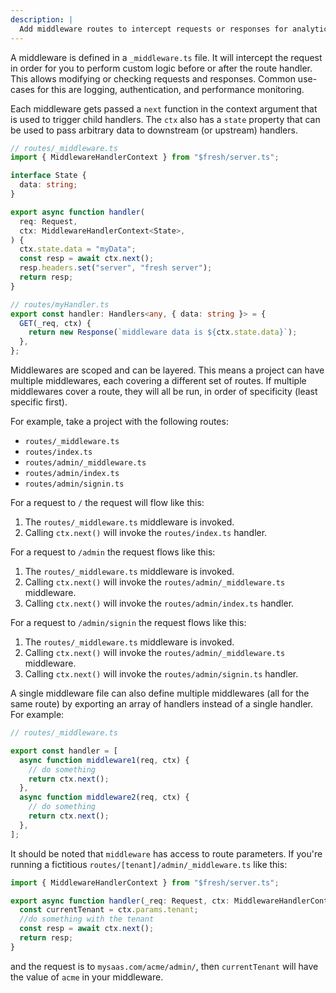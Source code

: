 ```yaml
---
description: |
  Add middleware routes to intercept requests or responses for analytics purposes, access control, or anything else.
---
```


A middleware is defined in a `_middleware.ts` file. It will intercept the
request in order for you to perform custom logic before or after the route
handler. This allows modifying or checking requests and responses. Common
use-cases for this are logging, authentication, and performance monitoring.

Each middleware gets passed a `next` function in the context argument that is
used to trigger child handlers. The `ctx` also has a `state` property that can
be used to pass arbitrary data to downstream (or upstream) handlers.

```ts
// routes/_middleware.ts
import { MiddlewareHandlerContext } from "$fresh/server.ts";

interface State {
  data: string;
}

export async function handler(
  req: Request,
  ctx: MiddlewareHandlerContext<State>,
) {
  ctx.state.data = "myData";
  const resp = await ctx.next();
  resp.headers.set("server", "fresh server");
  return resp;
}
```

```ts
// routes/myHandler.ts
export const handler: Handlers<any, { data: string }> = {
  GET(_req, ctx) {
    return new Response(`middleware data is ${ctx.state.data}`);
  },
};
```

Middlewares are scoped and can be layered. This means a project can have
multiple middlewares, each covering a different set of routes. If multiple
middlewares cover a route, they will all be run, in order of specificity (least
specific first).

For example, take a project with the following routes:

- `routes/_middleware.ts`
- `routes/index.ts`
- `routes/admin/_middleware.ts`
- `routes/admin/index.ts`
- `routes/admin/signin.ts`

For a request to `/` the request will flow like this:

1. The `routes/_middleware.ts` middleware is invoked.
2. Calling `ctx.next()` will invoke the `routes/index.ts` handler.

For a request to `/admin` the request flows like this:

1. The `routes/_middleware.ts` middleware is invoked.
2. Calling `ctx.next()` will invoke the `routes/admin/_middleware.ts`
   middleware.
3. Calling `ctx.next()` will invoke the `routes/admin/index.ts` handler.

For a request to `/admin/signin` the request flows like this:

1. The `routes/_middleware.ts` middleware is invoked.
2. Calling `ctx.next()` will invoke the `routes/admin/_middleware.ts`
   middleware.
3. Calling `ctx.next()` will invoke the `routes/admin/signin.ts` handler.

A single middleware file can also define multiple middlewares (all for the same
route) by exporting an array of handlers instead of a single handler. For
example:

```ts
// routes/_middleware.ts

export const handler = [
  async function middleware1(req, ctx) {
    // do something
    return ctx.next();
  },
  async function middleware2(req, ctx) {
    // do something
    return ctx.next();
  },
];
```

It should be noted that `middleware` has access to route parameters. If you're
running a fictitious `routes/[tenant]/admin/_middleware.ts` like this:

```ts
import { MiddlewareHandlerContext } from "$fresh/server.ts";

export async function handler(_req: Request, ctx: MiddlewareHandlerContext) {
  const currentTenant = ctx.params.tenant;
  //do something with the tenant
  const resp = await ctx.next();
  return resp;
}
```

and the request is to `mysaas.com/acme/admin/`, then `currentTenant` will have
the value of `acme` in your middleware.
